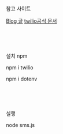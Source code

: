 <p>참고 사이트</p>
<a href="https://engineeringshw.blogspot.com/2022/06/node-twilio-sms.html" target="_blank">Blog 글</a>
<a href="https://www.twilio.com/docs/sms/quickstart/node" target="_blank">twilio공식 문서</a>
<p><br /></p>
<p><br /></p>
<p>설치 npm</p>
<p>npm i twilio</p>
<p>npm i dotenv</p>
<p><br /></p>
<p><br /></p>
<p>실행</p>
<p>node sms.js</p>
